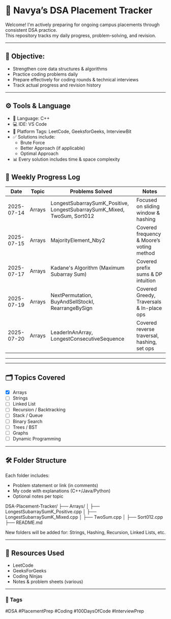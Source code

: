 # 📘 Navya’s DSA Placement Tracker

Welcome! I'm actively preparing for ongoing campus placements through consistent DSA practice.  
This repository tracks my daily progress, problem-solving, and revision.

---

## 🚀 Objective:
- Strengthen core data structures & algorithms
- Practice coding problems daily
- Prepare effectively for coding rounds & technical interviews
- Track actual progress and revision history

---


## ⚙️ Tools & Language

- 🧠 Language: C++
- 💻 IDE: VS Code
- 🔗 Platform Tags: LeetCode, GeeksforGeeks, InterviewBit
- ✅ Solutions include:  
  - Brute Force  
  - Better Approach (if applicable)  
  - Optimal Approach  
- 📊 Every solution includes time & space complexity

  

## 📅 Weekly Progress Log

| Date       | Topic  | Problems Solved                                                              | Notes                                       |
|------------|--------|------------------------------------------------------------------------------|---------------------------------------------|
| 2025-07-14 | Arrays | LongestSubarraySumK_Positive, LongestSubarraySumK_Mixed, TwoSum, Sort012    | Focused on sliding window & hashing         |
| 2025-07-15 | Arrays | MajorityElement_Nby2                                                         | Covered frequency & Moore’s voting method   |
| 2025-07-17 | Arrays | Kadane's Algorithm (Maximum Subarray Sum)                                    | Covered prefix sums & DP intuition          |
| 2025-07-19 | Arrays | NextPermutation, BuyAndSellStockI, RearrangeBySign                           | Covered Greedy, Traversals & In-place ops   |
| 2025-07-20 | Arrays | LeaderInAnArray, LongestConsecutiveSequence                                  | Covered reverse traversal, hashing, set ops |

---

---

## 🗂️ Topics Covered

- [x] Arrays
- [ ] Strings
- [ ] Linked List
- [ ] Recursion / Backtracking
- [ ] Stack / Queue
- [ ] Binary Search
- [ ] Trees / BST
- [ ] Graphs
- [ ] Dynamic Programming

---

## 🛠️ Folder Structure

Each folder includes:
- Problem statement or link (in comments)
- My code with explanations (C++/Java/Python)
- Optional notes per topic

DSA-Placement-Tracker/
├── Arrays/
│ ├── LongestSubarraySumK_Positive.cpp
│ ├── LongestSubarraySumK_Mixed.cpp
│ ├── TwoSum.cpp
│ ├── Sort012.cpp
├── README.md

New folders will be added for: Strings, Hashing, Recursion, Linked Lists, etc.

---

## 🔗 Resources Used

- LeetCode
- GeeksForGeeks
- Coding Ninjas
- Notes & problem sheets (various)

---

### 🔖 Tags
#DSA #PlacementPrep #Coding #100DaysOfCode #InterviewPrep

